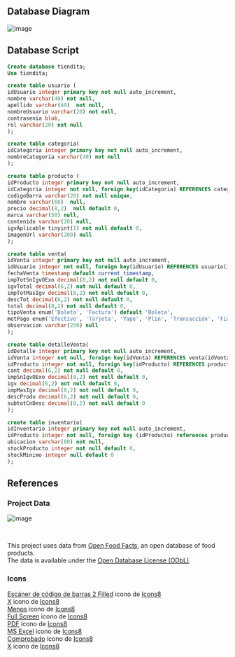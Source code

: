 ## Database Diagram

![image](https://github.com/user-attachments/assets/a50bf933-d42a-4fab-97c9-ce325537d2ba)

## Database Script
```sql
Create database tiendita;
Use tiendita;

create table usuario (
idUsuario integer primary key not null auto_increment,
nombre varchar(40) not null,
apellido varchar(40)  not null,
nombreUsuario varchar(20) not null,
contrasenia blob,
rol varchar(20) not null
);

create table categoria(
idCategoria integer primary key not null auto_increment,
nombreCategoria varchar(40) not null
);

create table producto (
idProducto integer primary key not null auto_increment,
idCategoria integer not null, foreign key(idCategoria) REFERENCES categoria(idCategoria) ON DELETE CASCADE ON UPDATE CASCADE,
codigoBarra varchar(20) not null unique,
nombre varchar(60)  null,
precio decimal(8,2)  null default 0,
marca varchar(50) null,
contenido varchar(20) null,
igvAplicable tinyint(1) not null default 0,
imagenUrl varchar(200) null
);

create table venta(
idVenta integer primary key not null auto_increment,
idUsuario integer not null, foreign key(idUsuario) REFERENCES usuario(idUsuario) ON DELETE CASCADE ON UPDATE CASCADE,
fechaVenta timestamp default current_timestamp,
impTotSnIgvOExo decimal(8,2) not null default 0,
igvTotal decimal(6,2) not null default 0,
impTotMasIgv decimal(8,2) not null default 0,
descTot decimal(6,2) not null default 0,
total decimal(8,2) not null default 0,
tipoVenta enum('Boleta', 'Factura') default 'Boleta',
metPago enum('Efectivo', 'Tarjeta', 'Yape', 'Plin', 'Transacción', 'Fiado') not null default 'Efectivo',
observacion varchar(250) null
);

create table detalleVenta(
idDetalle integer primary key not null auto_increment,
idVenta integer not null, foreign key(idVenta) REFERENCES venta(idVenta) ON DELETE CASCADE ON UPDATE CASCADE,
idProducto integer not null, foreign key(idProducto) REFERENCES producto(idProducto) ON DELETE CASCADE ON UPDATE CASCADE, 
cant decimal(6,2) not null default 0,
impSnIgvOExo decimal(8,2) not null default 0,
igv decimal(6,2) not null default 0,
impMasIgv decimal(8,2) not null default 0,
descProdu decimal(6,2) not null default 0,
subtotCnDesc decimal(8,2) not null default 0
);

create table inventario(
idInventario integer primary key not null auto_increment,
idProducto integer not null, foreign key (idProducto) references producto(idProducto) ON DELETE CASCADE ON UPDATE CASCADE,
ubicacion varchar(80) not null, 
stockProducto integer not null default 0,
stockMinimo integer null default 0
);
```

## References

### Project Data
![image](https://github.com/user-attachments/assets/cc4e79c0-06fc-438f-94c9-d0495c1a62a9)

<br/>

This project uses data from [Open Food Facts](https://world.openfoodfacts.org), an open database of food products.  
The data is available under the [Open Database License (ODbL)](https://opendatacommons.org/licenses/odbl/).  

### Icons
<a target="_blank" href="https://icons8.com/icon/32244/barcode-reader">Escáner de código de barras 2 Filled</a> icono de <a target="_blank" href="https://icons8.com">Icons8</a> </br>
<a target="_blank" href="https://icons8.com/icon/6483/multiply">X</a> icono de <a target="_blank" href="https://icons8.com">Icons8</a></br>
<a target="_blank" href="https://icons8.com/icon/85458/minus">Menos</a> icono de <a target="_blank" href="https://icons8.com">Icons8</a></br>
<a target="_blank" href="https://icons8.com/icon/38033/full-screen">Full Screen</a> icono de <a target="_blank" href="https://icons8.com">Icons8</a></br>
<a target="_blank" href="https://icons8.com/icon/10421/pdf">PDF</a> icono de <a target="_blank" href="https://icons8.com">Icons8</a></br>
<a target="_blank" href="https://icons8.com/icon/11594/microsoft-excel">MS Excel</a> icono de <a target="_blank" href="https://icons8.com">Icons8</a></br>
<a target="_blank" href="https://icons8.com/icon/63262/checkmark">Comprobado</a> icono de <a target="_blank" href="https://icons8.com">Icons8</a></br>
<a target="_blank" href="https://icons8.com/icon/rmf1Fvj5nBib/close-window">X</a> icono de <a target="_blank" href="https://icons8.com">Icons8</a></br>
